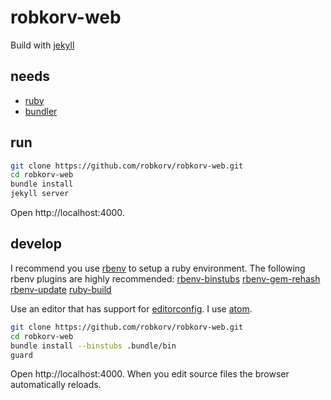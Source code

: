 robkorv-web
===========

Build with [jekyll](https://github.com/jekyll/jekyll)

## needs

* [ruby](https://github.com/ruby/ruby)
* [bundler](https://github.com/bundler/bundler/)

## run

```bash
git clone https://github.com/robkorv/robkorv-web.git
cd robkorv-web
bundle install
jekyll server
```

Open http://localhost:4000.

## develop

I recommend you use [rbenv](https://github.com/sstephenson/rbenv) to setup a
ruby environment. The following rbenv plugins are highly recommended:
[rbenv-binstubs](https://github.com/ianheggie/rbenv-binstubs)
[rbenv-gem-rehash](https://github.com/sstephenson/rbenv-gem-rehash)
[rbenv-update](https://github.com/rkh/rbenv-update)
[ruby-build](https://github.com/sstephenson/ruby-build)

Use an editor that has support for [editorconfig](http://editorconfig.org/). I
use [atom](https://github.com/atom/atom).

```bash
git clone https://github.com/robkorv/robkorv-web.git
cd robkorv-web
bundle install --binstubs .bundle/bin
guard
```

Open http://localhost:4000. When you edit source files the browser automatically
reloads.
